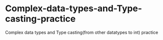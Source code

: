 # Complex-data-types-and-Type-casting-practice
Complex data types and Type casting(from other datatypes to int) practice
